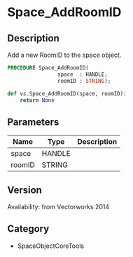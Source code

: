 # Space_AddRoomID

## Description
Add a new RoomID to the space object.

```pascal
PROCEDURE Space_AddRoomID(
				space  : HANDLE;
				roomID : STRING);
```

```python
def vs.Space_AddRoomID(space, roomID):
    return None
```

## Parameters
|Name|Type|Description|
|---|---|---|
|space|HANDLE|   |
|roomID|STRING|   |

## Version
Availability: from Vectorworks 2014

## Category
* SpaceObjectCoreTools

